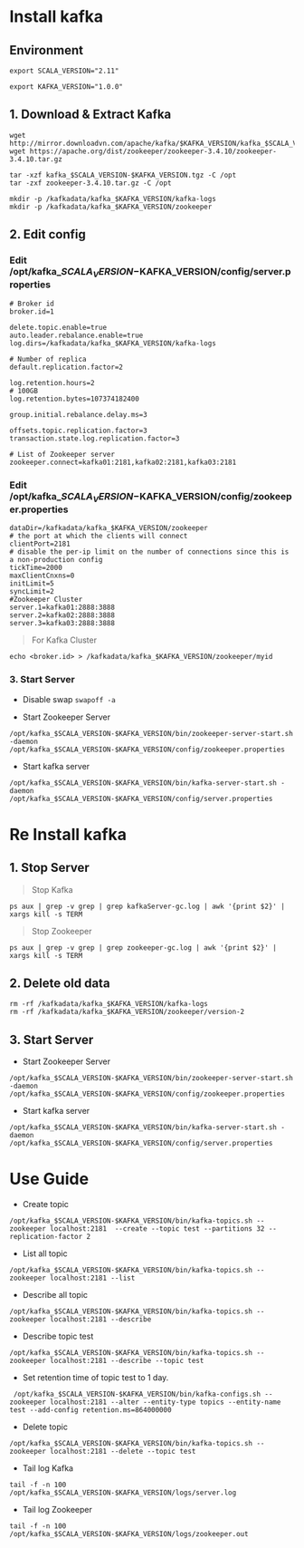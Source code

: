 # Install kafka

## Environment

```export SCALA_VERSION="2.11"```

```export KAFKA_VERSION="1.0.0"```

## 1. Download & Extract Kafka
```
wget http://mirror.downloadvn.com/apache/kafka/$KAFKA_VERSION/kafka_$SCALA_VERSION-$KAFKA_VERSION.tgz
wget https://apache.org/dist/zookeeper/zookeeper-3.4.10/zookeeper-3.4.10.tar.gz

tar -xzf kafka_$SCALA_VERSION-$KAFKA_VERSION.tgz -C /opt
tar -zxf zookeeper-3.4.10.tar.gz -C /opt

mkdir -p /kafkadata/kafka_$KAFKA_VERSION/kafka-logs
mkdir -p /kafkadata/kafka_$KAFKA_VERSION/zookeeper
```
## 2. Edit config

### Edit /opt/kafka_$SCALA_VERSION-$KAFKA_VERSION/config/server.properties
```
# Broker id
broker.id=1

delete.topic.enable=true
auto.leader.rebalance.enable=true
log.dirs=/kafkadata/kafka_$KAFKA_VERSION/kafka-logs

# Number of replica
default.replication.factor=2

log.retention.hours=2  
# 100GB
log.retention.bytes=107374182400

group.initial.rebalance.delay.ms=3

offsets.topic.replication.factor=3
transaction.state.log.replication.factor=3

# List of Zookeeper server
zookeeper.connect=kafka01:2181,kafka02:2181,kafka03:2181
```

### Edit /opt/kafka_$SCALA_VERSION-$KAFKA_VERSION/config/zookeeper.properties
```
dataDir=/kafkadata/kafka_$KAFKA_VERSION/zookeeper
# the port at which the clients will connect
clientPort=2181
# disable the per-ip limit on the number of connections since this is a non-production config
tickTime=2000
maxClientCnxns=0
initLimit=5
syncLimit=2
#Zookeeper Cluster
server.1=kafka01:2888:3888
server.2=kafka02:2888:3888
server.3=kafka03:2888:3888
```
> For Kafka Cluster
```
echo <broker.id> > /kafkadata/kafka_$KAFKA_VERSION/zookeeper/myid
```

### 3. Start Server

- Disable swap
```swapoff -a```

- Start Zookeeper Server
```
/opt/kafka_$SCALA_VERSION-$KAFKA_VERSION/bin/zookeeper-server-start.sh -daemon /opt/kafka_$SCALA_VERSION-$KAFKA_VERSION/config/zookeeper.properties
```
- Start kafka server
```
/opt/kafka_$SCALA_VERSION-$KAFKA_VERSION/bin/kafka-server-start.sh -daemon /opt/kafka_$SCALA_VERSION-$KAFKA_VERSION/config/server.properties
```


# Re Install kafka
## 1. Stop Server
> Stop Kafka
```
ps aux | grep -v grep | grep kafkaServer-gc.log | awk '{print $2}' | xargs kill -s TERM
```

> Stop Zookeeper
```
ps aux | grep -v grep | grep zookeeper-gc.log | awk '{print $2}' | xargs kill -s TERM
```
## 2. Delete old data
```
rm -rf /kafkadata/kafka_$KAFKA_VERSION/kafka-logs
rm -rf /kafkadata/kafka_$KAFKA_VERSION/zookeeper/version-2
``` 
## 3. Start Server

- Start Zookeeper Server
```
/opt/kafka_$SCALA_VERSION-$KAFKA_VERSION/bin/zookeeper-server-start.sh -daemon /opt/kafka_$SCALA_VERSION-$KAFKA_VERSION/config/zookeeper.properties
```
- Start kafka server
```
/opt/kafka_$SCALA_VERSION-$KAFKA_VERSION/bin/kafka-server-start.sh -daemon /opt/kafka_$SCALA_VERSION-$KAFKA_VERSION/config/server.properties
```

# Use Guide
- Create topic

```/opt/kafka_$SCALA_VERSION-$KAFKA_VERSION/bin/kafka-topics.sh --zookeeper localhost:2181  --create --topic test --partitions 32 --replication-factor 2```

- List all topic

```/opt/kafka_$SCALA_VERSION-$KAFKA_VERSION/bin/kafka-topics.sh --zookeeper localhost:2181 --list```

- Describe all topic

```/opt/kafka_$SCALA_VERSION-$KAFKA_VERSION/bin/kafka-topics.sh --zookeeper localhost:2181 --describe```

- Describe topic test

```/opt/kafka_$SCALA_VERSION-$KAFKA_VERSION/bin/kafka-topics.sh --zookeeper localhost:2181 --describe --topic test```

- Set retention time of topic test to 1 day.

``` /opt/kafka_$SCALA_VERSION-$KAFKA_VERSION/bin/kafka-configs.sh --zookeeper localhost:2181 --alter --entity-type topics --entity-name test --add-config retention.ms=864000000```

- Delete topic

```/opt/kafka_$SCALA_VERSION-$KAFKA_VERSION/bin/kafka-topics.sh --zookeeper localhost:2181 --delete --topic test```

- Tail log Kafka

```tail -f -n 100 /opt/kafka_$SCALA_VERSION-$KAFKA_VERSION/logs/server.log```

- Tail log Zookeeper

```tail -f -n 100 /opt/kafka_$SCALA_VERSION-$KAFKA_VERSION/logs/zookeeper.out```